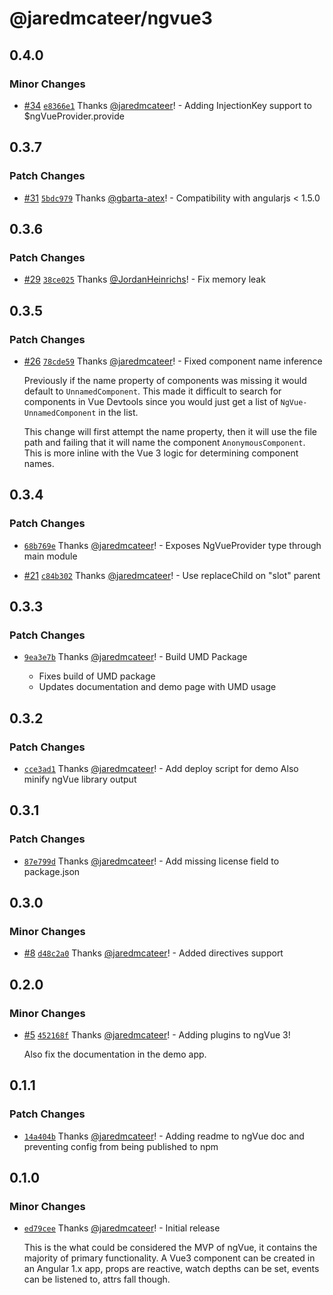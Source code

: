 # @jaredmcateer/ngvue3

## 0.4.0

### Minor Changes

- [#34](https://github.com/jaredmcateer/ngVue3/pull/34) [`e8366e1`](https://github.com/jaredmcateer/ngVue3/commit/e8366e175e7a05431dbe1a2a44c3958aa70c5b45) Thanks [@jaredmcateer](https://github.com/jaredmcateer)! - Adding InjectionKey support to \$ngVueProvider.provide

## 0.3.7

### Patch Changes

- [#31](https://github.com/jaredmcateer/ngVue3/pull/31) [`5bdc979`](https://github.com/jaredmcateer/ngVue3/commit/5bdc979299fee62dfe5c63f4e14f0aa3cea3dddc) Thanks [@gbarta-atex](https://github.com/gbarta-atex)! - Compatibility with angularjs < 1.5.0

## 0.3.6

### Patch Changes

- [#29](https://github.com/jaredmcateer/ngVue3/pull/29) [`38ce025`](https://github.com/jaredmcateer/ngVue3/commit/38ce025af41db556c33192b2240b16ad8c0c2e67) Thanks [@JordanHeinrichs](https://github.com/JordanHeinrichs)! - Fix memory leak

## 0.3.5

### Patch Changes

- [#26](https://github.com/jaredmcateer/ngVue3/pull/26) [`78cde59`](https://github.com/jaredmcateer/ngVue3/commit/78cde598fd4f61d2ea9283e57c173e6c1f89cb13) Thanks [@jaredmcateer](https://github.com/jaredmcateer)! - Fixed component name inference

  Previously if the name property of components was missing it would default to `UnnamedComponent`. This made it difficult to search for components in Vue Devtools since you would just get a list of `NgVue-UnnamedComponent` in the list.

  This change will first attempt the name property, then it will use the file path and failing that it will name the component `AnonymousComponent`. This is more inline with the Vue 3 logic for determining component names.

## 0.3.4

### Patch Changes

- [`68b769e`](https://github.com/jaredmcateer/ngVue3/commit/68b769eb2287935c03d1326e4f8323fa582e3ca2) Thanks [@jaredmcateer](https://github.com/jaredmcateer)! - Exposes NgVueProvider type through main module

* [#21](https://github.com/jaredmcateer/ngVue3/pull/21) [`c84b302`](https://github.com/jaredmcateer/ngVue3/commit/c84b3020a2dcd4ade9b76a3fc6471557f986d897) Thanks [@jaredmcateer](https://github.com/jaredmcateer)! - Use replaceChild on "slot" parent

## 0.3.3

### Patch Changes

- [`9ea3e7b`](https://github.com/jaredmcateer/ngVue3/commit/9ea3e7b62a9bc568d62908a611313ea5beafd026) Thanks [@jaredmcateer](https://github.com/jaredmcateer)! - Build UMD Package

  - Fixes build of UMD package
  - Updates documentation and demo page with UMD usage

## 0.3.2

### Patch Changes

- [`cce3ad1`](https://github.com/jaredmcateer/ngVue3/commit/cce3ad1da6a261bca8b053eb1b190a095c88ef56) Thanks [@jaredmcateer](https://github.com/jaredmcateer)! - Add deploy script for demo
  Also minify ngVue library output

## 0.3.1

### Patch Changes

- [`87e799d`](https://github.com/jaredmcateer/ngVue3/commit/87e799d6c9611e66965ca002e07a89e8539b17ed) Thanks [@jaredmcateer](https://github.com/jaredmcateer)! - Add missing license field to package.json

## 0.3.0

### Minor Changes

- [#8](https://github.com/jaredmcateer/ngVue3/pull/8) [`d48c2a0`](https://github.com/jaredmcateer/ngVue3/commit/d48c2a0a6ab389f442f00e8cde3a9ab6388f1244) Thanks [@jaredmcateer](https://github.com/jaredmcateer)! - Added directives support

## 0.2.0

### Minor Changes

- [#5](https://github.com/jaredmcateer/ngVue3/pull/5) [`452168f`](https://github.com/jaredmcateer/ngVue3/commit/452168f577e6af5945ba2f1f6e069184a1fab639) Thanks [@jaredmcateer](https://github.com/jaredmcateer)! - Adding plugins to ngVue 3!

  Also fix the documentation in the demo app.

## 0.1.1

### Patch Changes

- [`14a404b`](https://github.com/jaredmcateer/ngVue3/commit/14a404b6d9f2000759411012350687cea6de00d3) Thanks [@jaredmcateer](https://github.com/jaredmcateer)! - Adding readme to ngVue doc and preventing config from being published to npm

## 0.1.0

### Minor Changes

- [`ed79cee`](https://github.com/jaredmcateer/ngVue3/commit/ed79cee087f1474ab5ee744d6ead97651c32e5cf) Thanks [@jaredmcateer](https://github.com/jaredmcateer)! - Initial release

  This is the what could be considered the MVP of ngVue, it contains the majority of primary functionality. A Vue3 component can be created in an Angular 1.x app, props are reactive, watch depths can be set, events can be listened to, attrs fall though.
